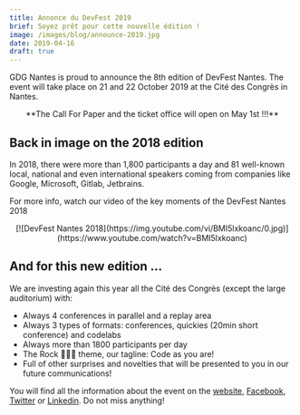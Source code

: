 ```yaml
---
title: Annonce du DevFest 2019
brief: Soyez prêt pour cette nouvelle édition !
image: /images/blog/announce-2019.jpg
date: 2019-04-16
draft: true
---
```


GDG Nantes is proud to announce the 8th edition of DevFest Nantes. The event will take place on 21 and 22 October 2019 at the Cité des Congrès in Nantes.
 
<center>**The Call For Paper and the ticket office will open on May 1st !!!**</center>

## Back in image on the 2018 edition
In 2018, there were more than 1,800 participants a day and 81 well-known local, national and even international speakers coming from companies like Google, Microsoft, Gitlab, Jetbrains.

For more info, watch our video of the key moments of the DevFest Nantes 2018

<center>[![DevFest Nantes 2018](https://img.youtube.com/vi/BMI5lxkoanc/0.jpg)](https://www.youtube.com/watch?v=BMI5lxkoanc)</center>

## And for this new edition ...
We are investing again this year all the Cité des Congrès (except the large auditorium) with:

* Always 4 conferences in parallel and a replay area
* Always 3 types of formats: conferences, quickies (20min short conference) and codelabs
* Always more than 1800 participants per day
* The Rock 🎸🎶🤘 theme, our tagline: Code as you are!
* Full of other surprises and novelties that will be presented to you in our future communications!

You will find all the information about the event on the [website](https://devfest.gdgnantes.com/), [Facebook](https://www.facebook.com/gdgnantes), [Twitter](https://twitter.com/gdgnantes) or [Linkedin](https://www.linkedin.com/in/gdg-nantes). Do not miss anything!